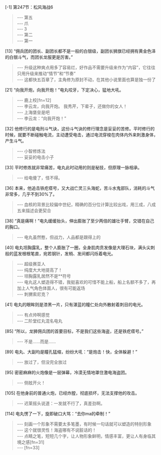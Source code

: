 
[-1] 第247节：松风海战6
>--- 第五<br>
>--- 爪<br>
>--- 3<br>
>--- 第二<br>
>--- 第一<br>

[13] “佣兵团的团长、副团长都不是一般的白银级，副团长狮旗已经拥有黄金色泽的白银斗气，而团长龙服更是厉害。”
>--- 升级这种爽点用多了容易烂，好作品不需要升级来作为“内容”，它往往只用升级来推动“情节”和“节奏”<br>
>--- 这都快五百章了，主角修为原封不动，在其他小说里面也算是独一份了<br>

[21] “向我开炮，向我开炮！”电丸咬牙，下定决心，猛地大吼。
>--- 鹿上校[fn=12]<br>
>--- 李云龙，向我开炮。
我秀芹，下辈子，还做你的女人！<br>
>--- 上海堡垒是吧<br>
>--- 李云龙：“向我开炮！”<br>

[32] 他修行的是电刑斗气诀，这份斗气诀的修行理念是妥妥的苦修。平时修行的时候，就要不断碰触电流，主动遭受电击，通过电流穿梭在肉体内外来刺激身体，产生斗气。
>--- 小智修炼法<br>
>--- 妥妥的电击小子<br>

[33] 平时修炼就非常痛苦，电丸此时动用的则是秘技，但原理一脉相承。
>--- 给电傻了，怪不得。<br>

[36] 本来，他追击铁疙瘩号，又大战亡灵三头海蛇，苦斗水鬼部队，消耗的斗气非常多，几乎不到30%了。
>--- 血核的背景比较偏中世纪，精确的百分位计算比较出戏，用三成，八成五来描述会更契合<br>

[38] “真是痛啊！”电丸缓缓抬头，伸出膨胀了至少两倍的雄壮手臂，交错在自己的胸口。
>--- 电丸虽然憨，但战力，人品都是跟得上的<br>

[40] 电丸坦胸露乳，整个人膨胀了一圈，全身肌肉贲发像是大理石块，满头尖刺般的蓝发根根笔直，宛若钢针，发梢、发间都闪烁着电光。
>--- 超级赛亚人<br>
>--- 纯度大大地提高了！<br>
>--- 坦胸露乳居然不是**符号<br>
>--- 电丸这人塑造得不错，我挺喜欢的可惜不能上船，船上名额不多了，再加上人气角色体面人，很有可能返场<br>
>--- 刺猬索尼克？<br>

[41] 电丸的眼眸则是漆黑一片，只有湛蓝的瞳仁处向外散射着刺目的电光。
>--- 有点帅啊感觉<br>
>--- 二阶堂红丸混名电丸<br>

[85] “所以，龙狮佣兵团的首要目标，不是我们这些海盗，还是铁疙瘩号。”
>--- 不是……而是……<br>

[89] 电丸、大副均是瞳孔猛缩，纷纷大吼：“是炮击！快，全体躲避！”
>--- 放过了，但没完全放过<br>

[95] 密密麻麻的火炮像是一层弹幕，冷漠无情地罩住激电海盗团。
>--- 侧舷开火！<br>

[105] 在他身前的普通火炮，已经炸膛，彻底损坏，无法支撑他的攻击。
>--- 迟莱摇头说道：一发就不行了，真差劲啊。<br>

[114] 电丸愣了一下，旋即破口大骂：“去你ma的牵制！”
>--- 刻画一个形象不需要太多笔墨，有时候一句话就可以塑造的特别形象<br>
>--- 这个就很灵性！海盗哪有不说脏话的！<br>
>--- 点睛之笔，短短几个字，让人物形象鲜明，情感丰富，更让人有身临其境之感[fn=31]<br>
>--- [fn=33]<br>
